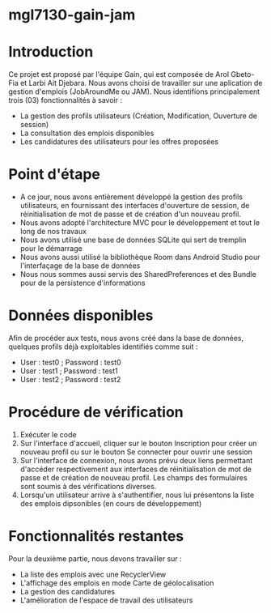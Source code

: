 # mgl7130-gain-jam
# Introduction
Ce projet est proposé par l'équipe Gain, qui est composée de Arol Gbeto-Fia et Larbi Ait Djebara.
Nous avons choisi de travailler sur une aplication de gestion d'emplois (JobAroundMe ou JAM).
Nous identifions principalement trois (03) fonctionnalités à savoir :
- La gestion des profils utilisateurs (Création, Modification, Ouverture de session)
- La consultation des emplois disponibles
- Les candidatures des utilisateurs pour les offres proposées

# Point d'étape
- A ce jour, nous avons entièrement développé la gestion des profils utilisateurs, en fournissant des interfaces d'ouverture de session, de réinitialisation de mot de passe et de création d'un nouveau profil.
- Nous avons adopté l'architecture MVC pour le développement et tout le long de nos travaux
- Nous avons utilisé une base de données SQLite qui sert de tremplin pour le démarrage
- Nous avons aussi utilisé la bibliothèque Room dans Android Studio pour l'interfaçage de la base de données
- Nous nous sommes aussi servis des SharedPreferences et des Bundle pour de la persistence d'informations

# Données disponibles
Afin de procéder aux tests, nous avons créé dans la base de données, quelques profils déjà exploitables identifiés comme suit :
- User : test0 ; Password : test0
- User : test1 ; Password : test1
- User : test2 ; Password : test2

# Procédure de vérification
1. Exécuter le code
2. Sur l'interface d'accueil, cliquer sur le bouton Inscription pour créer un nouveau profil ou sur le bouton Se connecter pour ouvrir une session
3. Sur l'interface de connexion, nous avons prévu deux liens permettant d'accéder respectivement aux interfaces de réinitialisation de mot de passe et de création de nouveau profil. Les champs des formulaires sont soumis à des vérifications diverses.
4. Lorsqu'un utilisateur arrive à s'authentifier, nous lui présentons la liste des emplois dipsonibles (en cours de développement)

# Fonctionnalités restantes
Pour la deuxième partie, nous devons travailler sur :
- La liste des emplois avec une RecyclerView
- L'affichage des emplois en mode Carte de géolocalisation
- La gestion des candidatures
- L'amélioration de l'espace de travail des utilisateurs
